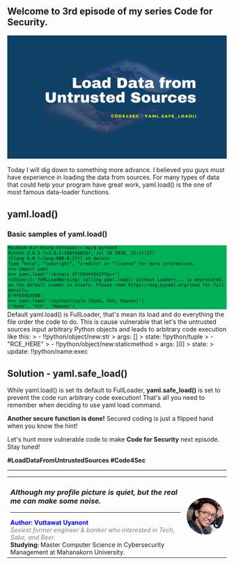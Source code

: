 ## Welcome to 3rd episode of my series **Code for Security**.  

<div align="center"> <img src="cover.png"/> </div>  
  
Today I will dig down to something more advance. I believed you guys must have experience in loading the data from sources. For many types of data that could help your program have great work, yaml.load() is the one of most famous data-loader functions.
  
## yaml.load()
### Basic samples of yaml.load()  
<div align="center"> <img src="yaml.png"/> </div> 
Default yaml.load() is FullLoader, that's mean its load and do everything the file order the code to do. This is cause vulnerable that let's the untrusted sources input arbitrary Python objects and leads to arbitrary code execution like this:  
> - !!python/object/new:str
>     args: []
>     state: !!python/tuple
>     - "RCE_HERE"
>     - !!python/object/new:staticmethod
>       args: [0]
>       state:
>         update: !!python/name:exec
  
## Solution - yaml.safe_load()
While yaml.load() is set its default to FullLoader, **yaml.safe_load()** is set to prevent the code run arbitrary code execution! That's all you need to remember when deciding to use yaml load command.
  
**Another secure function is done!** Secured coding is just a flipped hand when you know the hint!

Let's hunt more vulnerable code to make **Code for Security** next episode. Stay tuned!  
  
**#LoadDataFromUntrustedSources #Code4Sec**  
  
______________________________
<table border="0">
 <tr>
   <td> <h3><i>Although my profile picture is quiet, but the real me can make some noise.</i></h3>
      <hr>
      <b><font color="Blue"> Author: Vuttawat Uyanont </font></b>  <br>
      <font color="grey"><i>Sexiest former engineer & banker who interested in Tech, Sake, and Beer.</i></font>  <br>
      <b>Studying:</b> Master Computer Science in Cybersecurity Management at Mahanakorn University.  <br> </td>  
   <td><img src="Author.png" width="150"/></td>  
 </tr>
</table>
  
